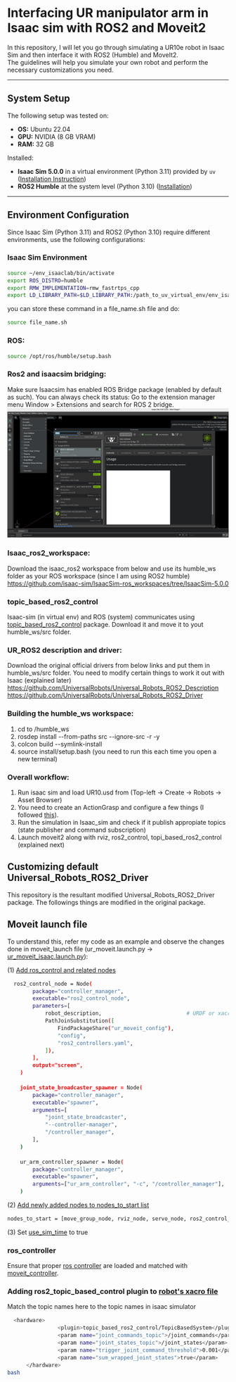 # Interfacing UR manipulator arm in Isaac sim with ROS2 and Moveit2

In this repository, I will let you go through simulating a UR10e robot in Isaac Sim and then interface it with ROS2 (Humble) and MoveIt2.  
The guidelines will help you simulate your own robot and perform the necessary customizations you need.

---

## System Setup

The following setup was tested on:
- **OS:** Ubuntu 22.04  
- **GPU:** NVIDIA (8 GB VRAM)  
- **RAM:** 32 GB  

Installed:
- **Isaac Sim 5.0.0** in a virtual environment (Python 3.11) provided by `uv` ([Installation Instruction](https://isaac-sim.github.io/IsaacLab/main/source/setup/installation/pip_installation.html))
- **ROS2 Humble** at the system level (Python 3.10) ([Installation](https://docs.ros.org/en/humble/Installation/Ubuntu-Install-Debs.html))

---

## Environment Configuration

Since Isaac Sim (Python 3.11) and ROS2 (Python 3.10) require different environments, use the following configurations:

### Isaac Sim Environment
```bash
source ~/env_isaaclab/bin/activate
export ROS_DISTRO=humble
export RMW_IMPLEMENTATION=rmw_fastrtps_cpp
export LD_LIBRARY_PATH=$LD_LIBRARY_PATH:/path_to_uv_virtual_env/env_isaaclab/lib/python3.11/site-packages/isaacsim/exts/isaacsim.ros2.bridge/humble/lib
```

you can store these command in a file_name.sh file and do:
```bash
source file_name.sh
```

### ROS:
```bash
source /opt/ros/humble/setup.bash
```

### Ros2 and isaacsim bridging:
Make sure Isaacsim has enabled ROS Bridge package (enabled by default as such). 
You can always check its status: 
Go to the extension manager menu Window > Extensions and search for ROS 2 bridge.
<img src="assets/isaac_ros2_bridge.png" />

### Isaac_ros2_workspace:
Download the isaac_ros2 workspace from below and use its humble_ws folder as your ROS workspace (since I am using ROS2 humble)
https://github.com/isaac-sim/IsaacSim-ros_workspaces/tree/IsaacSim-5.0.0

### topic_based_ros2_control
Isaac-sim (in virtual env) and ROS (system) communicates using [topic_based_ros2_control](https://github.com/PickNikRobotics/topic_based_ros2_control) package.
Download it and move it to yout humble_ws/src folder.


### UR_ROS2 description and driver:
Download the original official drivers from below links and put them in humble_ws/src folder. You need to modify certain things to work it out with Isaac (explained later)
https://github.com/UniversalRobots/Universal_Robots_ROS2_Description
https://github.com/UniversalRobots/Universal_Robots_ROS2_Driver


### Building the humble_ws workspace:
1) cd to /humble_ws
2) rosdep install --from-paths src --ignore-src -r -y
3) colcon build --symlink-install
4) source install/setup.bash   (you need to run this each time you open a new terminal)

### Overall workflow:
1) Run isaac sim and load UR10.usd from (Top-left -> Create -> Robots -> Asset Browser)
2) You need to create an ActionGrasp and configure a few things (I followed [this](https://youtu.be/pGje2slp6-s)).
3) Run the simulation in Isaac_sim and check if it publish appropiate topics (state publisher and command subscription)
4) Launch moveit2 along with rviz, ros2_control, topi_based_ros2_control (explained next)

## Customizing default Universal_Robots_ROS2_Driver
This repository is the resultant modified Universal_Robots_ROS2_Driver package. The followings things are modified in the original package.
## Moveit launch file
To understand this, refer my code as an example and observe the changes done in moveit_launch file (ur_moveit.launch.py -> [ur_moveit_isaac.launch.py](https://github.com/praj441/Interface_UR10e_Manipulator_Isaac_ROS2_Moveit2/blob/main/ur_moveit_config/launch/ur_moveit_isaac.launch.py)):

(1) [Add ros_control and related nodes](https://github.com/praj441/Interface_UR10e_Manipulator_Isaac_ROS2_Moveit2/blob/1cac8b1761db8b1842bdfb8f49f192ee4f67c4e4/ur_moveit_config/launch/ur_moveit_isaac.launch.py#L215C3-L264C6)
```bash
  ros2_control_node = Node(
        package="controller_manager",
        executable="ros2_control_node",
        parameters=[
            robot_description,                           # URDF or xacro
            PathJoinSubstitution([
                FindPackageShare("ur_moveit_config"),
                "config",
                "ros2_controllers.yaml",
            ]),
        ],
        output="screen",
    )

    joint_state_broadcaster_spawner = Node(
        package="controller_manager",
        executable="spawner",
        arguments=[
            "joint_state_broadcaster",
            "--controller-manager",
            "/controller_manager",
        ],
    )

    ur_arm_controller_spawner = Node(
        package="controller_manager",
        executable="spawner",
        arguments=["ur_arm_controller", "-c", "/controller_manager"],
    )
```

(2) [Add newly added nodes to nodes_to_start list](https://github.com/praj441/Interface_UR10e_Manipulator_Isaac_ROS2_Moveit2/blob/1cac8b1761db8b1842bdfb8f49f192ee4f67c4e4/ur_moveit_config/launch/ur_moveit_isaac.launch.py#L305C5-L305C140)
```bash
nodes_to_start = [move_group_node, rviz_node, servo_node, ros2_control_node, joint_state_broadcaster_spawner,ur_arm_controller_spawner]
```

(3) Set [use_sim_time](https://github.com/praj441/Interface_UR10e_Manipulator_Isaac_ROS2_Moveit2/blob/1cac8b1761db8b1842bdfb8f49f192ee4f67c4e4/ur_moveit_config/launch/ur_moveit_isaac.launch.py#L410C14-L410C26) to true

### ros_controller
Ensure that proper [ros controller](https://github.com/praj441/Interface_UR10e_Manipulator_Isaac_ROS2_Moveit2/blob/main/ur_moveit_config/config/ros2_controllers.yaml) are loaded and matched with [moveit_controller](https://github.com/praj441/Interface_UR10e_Manipulator_Isaac_ROS2_Moveit2/blob/main/ur_moveit_config/config/controllers.yaml).

### Adding ros2_topic_based_control plugin to [robot's xacro file](https://github.com/praj441/Interface_UR10e_Manipulator_Isaac_ROS2_Moveit2/blob/main/ur_robot_driver/urdf/ur.ros2_control.xacro)
Match the topic names here to the topic names in isaac simulator
```bash
  <hardware>
                <plugin>topic_based_ros2_control/TopicBasedSystem</plugin>
                <param name="joint_commands_topic">/joint_commands</param>
                <param name="joint_states_topic">/joint_states</param>
                <param name="trigger_joint_command_threshold">0.001</param>
                <param name="sum_wrapped_joint_states">true</param>
      </hardware>
bash
